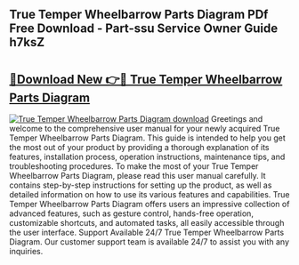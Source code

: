 ## True Temper Wheelbarrow Parts Diagram PDf Free Download - Part-ssu Service Owner Guide h7ksZ

# <h2><a href="http://dfskbq.blite.top/?on=True+Temper+Wheelbarrow+Parts+Diagram">🔗Download New 👉🔴 True Temper Wheelbarrow Parts Diagram</a></h2>

[![True Temper Wheelbarrow Parts Diagram download](https://i.imgur.com/lujVjoI.png)](http://dfskbq.blite.top/?on=True+Temper+Wheelbarrow+Parts+Diagram)
Greetings and welcome to the comprehensive user manual for your newly acquired True Temper Wheelbarrow Parts Diagram. This guide is intended to help you get the most out of your product by providing a thorough explanation of its features, installation process, operation instructions, maintenance tips, and troubleshooting procedures. To make the most of your True Temper Wheelbarrow Parts Diagram, please read this user manual carefully. It contains step-by-step instructions for setting up the product, as well as detailed information on how to use its various features and capabilities. True Temper Wheelbarrow Parts Diagram offers users an impressive collection of advanced features, such as gesture control, hands-free operation, customizable shortcuts, and automated tasks, all easily accessible through the user interface. Support Available 24/7 True Temper Wheelbarrow Parts Diagram. Our customer support team is available 24/7 to assist you with any inquiries.
